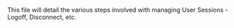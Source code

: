 This file will detail the various steps involved with managing User Sessions - Logoff, Disconnect, etc.